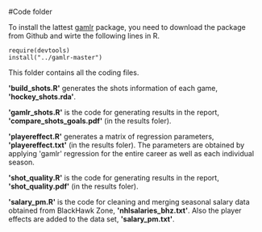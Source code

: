 #Code folder


To install the lattest [gamlr](https://github.com/mataddy/gamlr) package, you need to download the package from Github and wirte the following lines in R. 

	require(devtools)
	install("../gamlr-master")

This folder contains all the coding files. 

**'build_shots.R'** generates the shots information of each game, **'hockey_shots.rda'**. 

**'gamlr_shots.R'** is the code for generating results in the report, **'compare_shots_goals.pdf'** (in the results foler). 

**'playereffect.R'** generates a matrix of regression parameters, **'playereffect.txt'** (in the results foler). The parameters are obtained by applying 'gamlr' regression for the entire career as well as each individual season.

**'shot_quality.R'** is the code for generating results in the report, **'shot_quality.pdf'** (in the results foler). 

**'salary_pm.R'** is the code for cleaning and merging seasonal salary data obtained from BlackHawk Zone, **'nhlsalaries_bhz.txt'**. Also the player effects are added to the data set, **'salary_pm.txt'**. 


	
	

